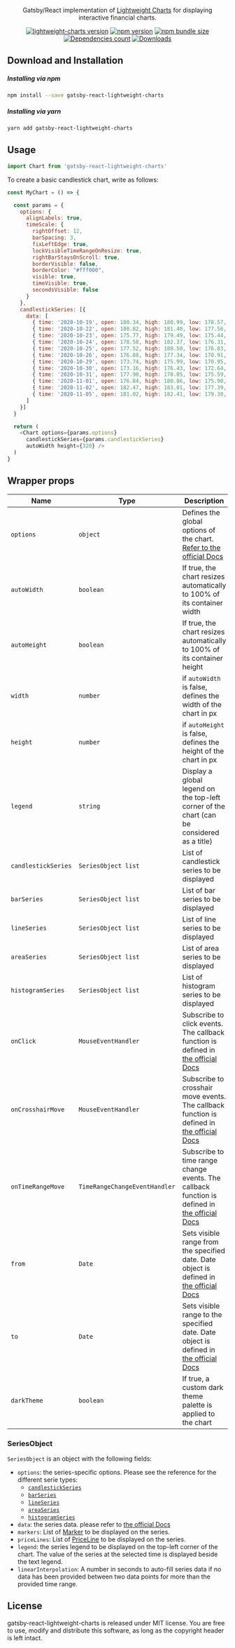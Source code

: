 <!-- markdownlint-disable no-inline-html first-line-h1 -->

<div align="center">
  <p>Gatsby/React implementation of <a href="https://github.com/tradingview/lightweight-charts">Lightweight Charts</a> 
    for displaying interactive financial charts.</p>

  [![lightweight-charts version][lightweight-charts-version-img]][lightweight-charts-link]
  [![npm version][npm-version-img]][npm-link]
  [![npm bundle size][bundle-size-img]][bundle-size-link]
  [![Dependencies count][deps-count-img]][bundle-size-link]
  [![Downloads][npm-downloads-img]][npm-link]

</div>

<!-- markdownlint-enable no-inline-html -->

## Download and Installation

##### Installing via npm

```bash
npm install --save gatsby-react-lightweight-charts
```

##### Installing via yarn

```bash
yarn add gatsby-react-lightweight-charts
```

## Usage

```js
import Chart from 'gatsby-react-lightweight-charts'
```

To create a basic candlestick chart, write as follows:
```javascript
const MyChart = () => {

  const params = {
    options: {
      alignLabels: true,
      timeScale: {
        rightOffset: 12,
        barSpacing: 3,
        fixLeftEdge: true,
        lockVisibleTimeRangeOnResize: true,
        rightBarStaysOnScroll: true,
        borderVisible: false,
        borderColor: "#fff000",
        visible: true,
        timeVisible: true,
        secondsVisible: false
      }
    },
    candlestickSeries: [{
      data: [
        { time: '2020-10-19', open: 180.34, high: 180.99, low: 178.57, close: 179.85 },
        { time: '2020-10-22', open: 180.82, high: 181.40, low: 177.56, close: 178.75 },
        { time: '2020-10-23', open: 175.77, high: 179.49, low: 175.44, close: 178.53 },
        { time: '2020-10-24', open: 178.58, high: 182.37, low: 176.31, close: 176.97 },
        { time: '2020-10-25', open: 177.52, high: 180.50, low: 176.83, close: 179.07 },
        { time: '2020-10-26', open: 176.88, high: 177.34, low: 170.91, close: 172.23 },
        { time: '2020-10-29', open: 173.74, high: 175.99, low: 170.95, close: 173.20 },
        { time: '2020-10-30', open: 173.16, high: 176.43, low: 172.64, close: 176.24 },
        { time: '2020-10-31', open: 177.98, high: 178.85, low: 175.59, close: 175.88 },
        { time: '2020-11-01', open: 176.84, high: 180.86, low: 175.90, close: 180.46 },
        { time: '2020-11-02', open: 182.47, high: 183.01, low: 177.39, close: 179.93 },
        { time: '2020-11-05', open: 181.02, high: 182.41, low: 179.30, close: 182.19 }
      ]
    }]
  }

  return (
    <Chart options={params.options} 
      candlestickSeries={params.candlestickSeries}
      autoWidth height={320} />
  )
}
```

## Wrapper props

|Name|Type|Description|
|----|----|-----------|
|`options`|`object`|Defines the global options of the chart. [Refer to the official Docs](https://github.com/tradingview/lightweight-charts/blob/master/docs/customization.md)|
|`autoWidth`|`boolean`|If true, the chart resizes automatically to 100% of its container width|
|`autoHeight`|`boolean`|If true, the chart resizes automatically to 100% of its container height|
|`width`|`number`|if `autoWidth` is false, defines the width of the chart in px|
|`height`|`number`|if `autoHeight` is false, defines the height of the chart in px|
|`legend`|`string`|Display a global legend on the top-left corner of the chart (can be considered as a title)|
|`candlestickSeries`|`SeriesObject list`|List of candlestick series to be displayed|
|`barSeries`|`SeriesObject list`|List of bar series to be displayed|
|`lineSeries`|`SeriesObject list`|List of line series to be displayed|
|`areaSeries`|`SeriesObject list`|List of area series to be displayed|
|`histogramSeries`|`SeriesObject list`|List of histogram series to be displayed|
|`onClick`|`MouseEventHandler`|Subscribe to click events. The callback function is defined in [the official Docs](https://github.com/tradingview/lightweight-charts/blob/master/docs/events.md#mouseeventhandler)|
|`onCrosshairMove`|`MouseEventHandler`|Subscribe to crosshair move events. The callback function is defined in [the official Docs](https://github.com/tradingview/lightweight-charts/blob/master/docs/events.md#mouseeventhandler)|
|`onTimeRangeMove`|`TimeRangeChangeEventHandler`|Subscribe to time range change events. The callback function is defined in [the official Docs](https://github.com/tradingview/lightweight-charts/blob/master/docs/events.md#timerangechangeeventhandler)|
|`from`|`Date`|Sets visible range from the specified date. Date object is defined in [the official Docs](https://github.com/tradingview/lightweight-charts/blob/master/docs/time.md)|
|`to`|`Date`|Sets visible range to the specified date. Date object is defined in [the official Docs](https://github.com/tradingview/lightweight-charts/blob/master/docs/time.md)|
|`darkTheme`|`boolean`|If true, a custom dark theme palette is applied to the chart|

### SeriesObject

`SeriesObject` is an object with the following fields:

- `options`: the series-specific options. Please see the reference for the different serie types:
    - [`candlestickSeries`](https://github.com/tradingview/lightweight-charts/blob/master/docs/candlestick-series.md#customization)
    - [`barSeries`](https://github.com/tradingview/lightweight-charts/blob/master/docs/bar-series.md#customization)
    - [`lineSeries`](https://github.com/tradingview/lightweight-charts/blob/master/docs/line-series.md#customization)
    - [`areaSeries`](https://github.com/tradingview/lightweight-charts/blob/master/docs/area-series.md#customization)
    - [`histogramSeries`](https://github.com/tradingview/lightweight-charts/blob/master/docs/histogram-series.md#customization)
- `data`: the series data. please refer to [the official Docs](https://github.com/tradingview/lightweight-charts/blob/master/docs/series-basics.md#data)
- `markers`: List of [Marker](https://github.com/tradingview/lightweight-charts/blob/master/docs/series-basics.md#setmarkers) to be displayed on the series.
- `priceLines`: List of [PriceLine](https://github.com/tradingview/lightweight-charts/blob/master/docs/series-basics.md#createpriceline) to be displayed on the series.
- `legend`: the series legend to be displayed on the top-left corner of the chart. The value of the series at the selected time is displayed beside the text legend.
- `linearInterpolation`: A number in seconds to auto-fill series data if no data has been provided between two data points for more than the provided time range.

## License

gatsby-react-lightweight-charts is released under MIT license. You are free to use, modify and distribute this software, as long as the copyright header is left intact.


[lightweight-charts-version-img]: https://img.shields.io/badge/lightweight--charts-v3.1.5-brightgreen
[lightweight-charts-link]: https://github.com/tradingview/lightweight-charts/tree/v3.1.5

[npm-version-img]: https://badge.fury.io/js/gatsby-react-lightweight-charts.svg
[npm-downloads-img]: https://img.shields.io/npm/dm/gatsby-react-lightweight-charts.svg
[npm-link]: https://www.npmjs.com/package/gatsby-react-lightweight-charts

[bundle-size-img]: https://badgen.net/bundlephobia/minzip/gatsby-react-lightweight-charts
[deps-count-img]: https://img.shields.io/badge/dynamic/json.svg?label=dependecies&color=brightgreen&query=$.dependencyCount&uri=https%3A%2F%2Fbundlephobia.com%2Fapi%2Fsize%3Fpackage%3Dgatsby-react-lightweight-charts
[bundle-size-link]: https://bundlephobia.com/result?p=gatsby-react-lightweight-charts

